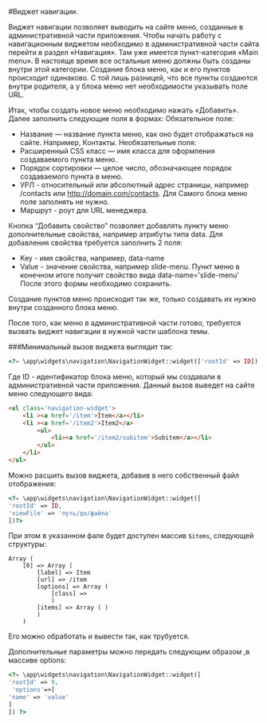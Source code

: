 #Виджет навигации.

Виджет навигации позволяет выводить на сайте меню, созданные в административной части  приложения.
Чтобы начать работу с навигационным виджетом необходимо в административной части сайта перейти в раздел «Навигация». Там уже имеется пункт-категория «Main menu». В настояще время все остальные меню должны быть созданы внутри этой категории.
Создание блока меню, как и его пунктов происходит одинаково. С той лишь разницей, что все пункты создаются внутри родителя, а у блока меню нет необходимости указывать поле URL.

Итак, чтобы создать новое меню необходимо нажать «Добавить».
Далее заполнить следующие поля в формах:
Обязательное поле:
- Название — название пункта меню, как оно будет отображаться на сайте. Например, Контакты.
Необязательные поля:
- Расширенный CSS класс — имя класса для оформления создаваемого пункта меню.
- Порядок сортировки — целое число, обозначающее порядок создаваемого пункта в меню.
- УРЛ - относительный или абсолютный адрес страницы, например /contacts или http://domain.com/contacts. Для Самого блока меню поле заполнять не нужно.
- Маршрут - роут для URL менеджера.

Кнопка “Добавить свойство” позволяет добавлять пункту меню дополнительные свойства, например атрибуты типа data. Для добавления свойства требуется заполнить 2 поля:
- Key - имя свойства, например, data-name
- Value  - значение свойства, например slide-menu.
Пункт меню в конечном итоге получит свойство вида data-name='slide-menu'
После этого формы необходимо сохранить.

Создание пунктов меню происходит так же, только создавать их нужно внутри созданного блока меню.

После того, как меню в административной части готово, требуется вызвать виджет навигации в нужной части шаблона темы.

###Минимальный вызов виджета выглядит так:
```php
<?= \app\widgets\navigation\NavigationWidget::widget(['rootId' => ID]) ?>
```
Где ID - идентификатор блока меню, который мы создавали в административной части приложения. 
Данный вызов выведет на сайте меню следующего вида: 
```html
<ul class='navigation-widget'>
    <li ><a href='/item'>Item</a></li>
    <li ><a href='/item2'>Item2</a>
        <ul>
            <li><a href='/item2/subitem'>Subitem</a></li>
        </ul>
    </li>
</ul>
```
Можно расшить вызов виджета, добавив в него собственный файл отображения:
```php
<?= \app\widgets\navigation\NavigationWidget::widget([
'rootId' => ID, 
'viewFile' => 'путь/до/файла'
])?>
```
При этом в указанном фале будет доступен массив `$items`, следующей структуры:
```
Array (
    [0] => Array (
        [label] => Item
        [url] => /item
        [options] => Array (
            [class] =>
            )
        [items] => Array ( )
        )
    )
```    
Его можно обработать и вывести так, как трубуется. 

Дополнительные параметры можно передать следующим образом ,в массиве options: 
```php
<?= \app\widgets\navigation\NavigationWidget::widget([
'rootId' => 9,
 'options'=>[
'name' => 'value'
]
]) ?>
```